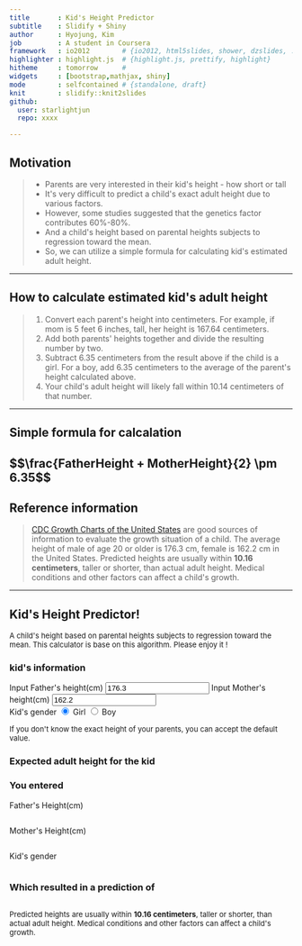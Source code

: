 ```yaml
---
title       : Kid's Height Predictor 
subtitle    : Slidify + Shiny 
author      : Hyojung, Kim
job         : A student in Coursera 
framework   : io2012        # {io2012, html5slides, shower, dzslides, ...}
highlighter : highlight.js  # {highlight.js, prettify, highlight}
hitheme     : tomorrow      # 
widgets     : [bootstrap,mathjax, shiny] 
mode        : selfcontained # {standalone, draft}
knit        : slidify::knit2slides
github:
  user: starlightjun
  repo: xxxx

--- 
```

## Motivation 

> * Parents are very interested in their kid's height - how short or tall 
> * It's very difficult to predict a child's exact adult height due to various factors. 
> * However, some studies suggested that the genetics factor contributes 60%-80%. 
> * And a child's height based on parental heights subjects to regression toward the mean. 
> * So, we can utilize a simple formula for calculating kid's estimated adult height.

---
## How to calculate estimated kid's adult height 

> 1. Convert each parent's height into centimeters. For example, if mom is 5 feet 6 inches, tall, her height is 167.64 centimeters.
> 2. Add both parents' heights together and divide the resulting number by two. 
> 3. Subtract 6.35 centimeters from the result above if the child is a girl. For a boy, add 6.35 centimeters to the average of the parent's height calculated above.
> 4. Your child's adult height will likely fall within 10.14 centimeters of that number.

--- 
## Simple formula for calcalation

<H2> $$\frac{FatherHeight + MotherHeight}{2} \pm 6.35$$ </H2>

## Reference information
> [CDC Growth Charts of the United States](http://www.cdc.gov/GrowthCharts/) are good sources of information to evaluate the growth situation of a child.
> The average height of male of age 20 or older is 176.3 cm, female is 162.2 cm in the United States.
> Predicted heights are usually within <strong>10.16 centimeters</strong>, taller or shorter, than actual adult height. Medical conditions and other factors can affect a child's growth.

--- 
## Kid's Height Predictor!

<div class="row-fluid">
  <div class="span4">
    <form class="well">
      <p><font size='2'>A child's height based on parental heights subjects to regression toward the mean. This calculator is base on this algorithm. Please enjoy it !</font></p>
      <h3>kid's information</h3>
      <label for="fhinput">Input Father's height(cm)</label>
      <input id="fhinput" type="number" value="176.3"/>
      <label for="mhinput">Input Mother's height(cm)</label>
      <input id="mhinput" type="number" value="162.2"/>
      <div id="gender" class="control-group shiny-input-radiogroup">
        <label class="control-label" for="gender">Kid's gender</label>
        <label class="radio">
          <input type="radio" name="gender" id="gender1" value="-1" checked="checked"/>
          <span>Girl</span>
        </label>
        <label class="radio">
          <input type="radio" name="gender" id="gender2" value="1"/>
          <span>Boy</span>
        </label>
      </div>
      <p><font size='2'>If you don't know the exact height of your parents, you can accept the default value.</font></p>
    </form>
  </div>
  <div class="span8">
    <h3>Expected adult height for the kid</h3>
    <h3>You entered</h3>
    Father's Height(cm)
    <pre id="fhoutput" class="shiny-text-output"></pre>
    Mother's Height(cm)
    <pre id="mhoutput" class="shiny-text-output"></pre>
    Kid's gender
    <pre id="genderout" class="shiny-text-output"></pre>
    <h3>Which resulted in a prediction of</h3>
    <pre id="prediction" class="shiny-text-output"></pre>
    <p><font size='2'>Predicted heights are usually within <strong>10.16 centimeters</strong>, taller or shorter, than actual adult height. Medical conditions and other factors can affect a child's growth.</font></p>
  </div>
</div>

